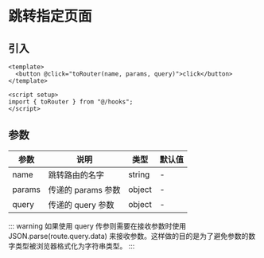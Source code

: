 # 跳转指定页面

## 引入

```vue
<template>
  <button @click="toRouter(name, params, query)">click</button>
</template>

<script setup>
import { toRouter } from "@/hooks";
</script>
```

## 参数

| 参数   | 说明               | 类型   | 默认值 |
| ------ | ------------------ | ------ | ------ |
| name   | 跳转路由的名字     | string | -      |
| params | 传递的 params 参数 | object | -      |
| query  | 传递的 query 参数  | object | -      |

::: warning
如果使用 query 传参则需要在接收参数时使用 JSON.parse(route.query.data) 来接收参数。这样做的目的是为了避免参数的数字类型被浏览器格式化为字符串类型。
:::
